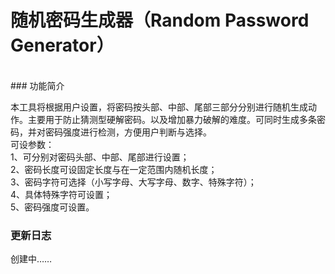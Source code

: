 # 随机密码生成器（Random Password Generator）
<br>
### 功能简介

本工具将根据用户设置，将密码按头部、中部、尾部三部分分别进行随机生成动作。主要用于防止猜测型硬解密码。以及增加暴力破解的难度。可同时生成多条密码，并对密码强度进行检测，方便用户判断与选择。
<br>
可设参数：<br>
1、可分别对密码头部、中部、尾部进行设置；<br>
2、密码长度可设固定长度与在一定范围内随机长度；<br>
3、密码字符可选择（小写字母、大写字母、数字、特殊字符）；<br>
4、具体特殊字符可设置；<br>
5、密码强度可设置。<br>




### 更新日志<br>

创建中……<br>
